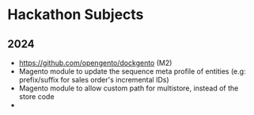 # Hackathon Subjects

## 2024

- https://github.com/opengento/dockgento (M2)
- Magento module to update the sequence meta profile of entities (e.g: prefix/suffix for sales order's incremental IDs)
- Magento module to allow custom path for multistore, instead of the store code
- 
